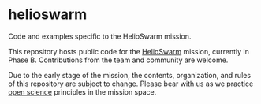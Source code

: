 # helioswarm
Code and examples specific to the HelioSwarm mission.

This repository hosts public code for the
[HelioSwarm](https://eos.unh.edu/helioswarm) mission, currently in
Phase B. Contributions from the team and community are welcome.

Due to the early stage of the mission, the contents, organization, and
rules of this repository are subject to change. Please bear with us as
we practice [open
science](https://nasa.github.io/Transform-to-Open-Science/) principles
in the mission space.